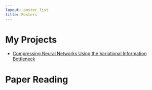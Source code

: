 ```yaml
---
layout: poster_list
title: Posters
---
```


# [](#header-1)My Projects
*   <a href="/blogs/20180720_icml2018_compression">Compressing Neural Networks Using the Variational Information Bottleneck</a>

# [](#header-1)Paper Reading